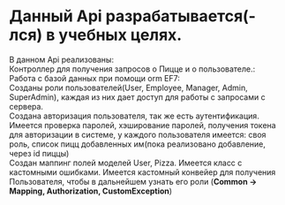 <h1>
    Данный Api разрабатывается(-лся) в учебных целях.
</h1>
    В данном Api реализованы:</br>
        Контроллер для получения запросов о Пицце и о пользователе.:</br>
        Работа с базой данных при помощи orm EF7:</br>
        Созданы роли пользователей(User, Employee, Manager, Admin, SuperAdmin),
    каждая из них дает доступ для работы с запросами с сервера.</br>
        Создана авторизация пользователя, так же есть аутентификация. Имеется проверка паролей,
    хэширование паролей, получения токена для авторизации в системе, у каждого пользователя имеется: своя роль, список пицц добавленных им(пока реализовано добавление, через id пиццы)</br>
        Создан маппинг полей моделей User, Pizza. Имеется класс с кастомными ошибками. Имеется
    кастомный конвейeр для получения Пользователя, чтобы в дальнейшем узнать его роли (<b>Common -> Mapping, Authorization, CustomException</b>)</br>
